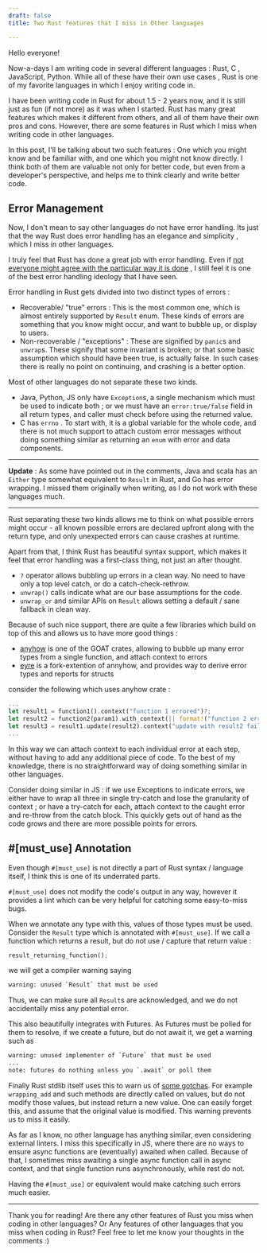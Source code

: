 ```yaml
---
draft: false
title: Two Rust features that I miss in Other languages

---
```


Hello everyone!

Now-a-days I am writing code in several different languages : Rust, C , JavaScript, Python. While all of these have their own use cases , Rust is one of my favorite languages in which I enjoy writing code in.

I have been writing code in Rust for about 1.5 - 2 years now, and it is still just as fun (if not more) as it was when I started. Rust has many great features which makes it different from others, and all of them have their own pros and cons. However, there are some features in Rust which I miss when writing code in other languages.

In this post, I'll be talking about two such features : One which you might know and be familiar with, and one which you might not know directly. I think both of them are valuable not only for better code, but even from a developer's perspective, and helps me to think clearly and write better code.

## Error Management

Now, I don't mean to say other languages do not have error handling. Its just that the way Rust does error handling has an elegance and simplicity , which I miss in other languages.

I truly feel that Rust has done a great job with error handling. Even if [not everyone might agree with the particular way it is done](https://steveklabnik.com/writing/you-re-probably-learning-a-technology-in-its-seventh-season-not-its-pilot) , I still feel it is one of the best error handling ideology that I have seen.

Error handling in Rust gets divided into two distinct types of errors :
- Recoverable/ "true" errors : This is the most common one, which is almost entirely supported by `Result` enum. These kinds of errors are something that you know might occur, and want to bubble up, or display to users.
- Non-recoverable / "exceptions" : These are signified by `panic`s and `unwrap`s. These signify that some invariant is broken; or that some basic assumption which should have been true, is actually false. In such cases there is really no point on continuing, and crashing is a better option.

Most of other languages do not separate these two kinds.

- Java, Python, JS only have `Exception`s, a single mechanism which must be used to indicate both ; or we must have an `error:true/false` field in all return types, and caller must check before using the returned value.
- C has `errno` . To start with, it is a global variable for the whole code, and there is not much support to attach custom error messages without doing something similar as returning an `enum` with error and data components.

---

**Update** : As some have pointed out in the comments,  Java and scala has an `Either` type somewhat equivalent to `Result` in Rust, and Go has error wrapping.  I missed them originally when writing, as I do not work with these languages much.

---

Rust separating these two kinds allows me to think on what possible errors might occur - all known possible errors are declared upfront along with the return type, and only unexpected errors can cause crashes at runtime.

Apart from that, I think Rust has beautiful syntax support, which makes it feel that error handling was a first-class thing, not just an after thought.

- `?` operator allows bubbling up errors in a clean way. No need to have only a top level catch, or do a catch-check-rethrow.
- `unwrap()` calls indicate what are our base assumptions for the code.
- `unwrap_or` and similar APIs on `Result` allows setting a default / sane fallback in clean way.

Because of such nice support, there are quite a few libraries which build on top of this and allows us to have more good things :

- [anyhow](https://crates.io/crates/anyhow) is one of the GOAT crates, allowing to bubble up many error types from a single function, and attach context to errors
- [eyre](https://crates.io/crates/eyre) is a fork-extention of annyhow, and provides way to derive error types and reports for structs

consider the following which uses anyhow crate :
```rust
...
let result1 = function1().context("function 1 errored")?;
let result2 = function2(param1).with_context(|| format!("function 2 errored with param {param1}"))?;
let result3 = result1.update(result2).context("update with result2 failed")?;
...
```

In this way we can attach context to each individual error at each step, without having to add any additional piece of code. To the best of my knowledge, there is no straightforward way of doing something similar in other languages.

Consider doing similar in JS : if we use Exceptions to indicate errors, we either have to wrap all three in single try-catch and lose the granularity of context ; or have a try-catch for each, attach context to the caught error and re-throw from the catch block. This quickly gets out of hand as the code grows and there are more possible points for errors.

## #[must_use] Annotation

Even though `#[must_use]` is not directly a part of Rust syntax / language itself, I think this is one of its underrated parts.

`#[must_use]` does not modify the code's output in any way, however it provides a lint which can be very helpful for catching some easy-to-miss bugs.

When we annotate any type with this, values of those types must be used. Consider the `Result` type which is annotated with `#[must_use]`. If we call a function which returns a result, but do not use / capture that return value :
```rust
result_returning_function();
```

 we will get a compiler warning saying

```sh
warning: unused `Result` that must be used
```
Thus, we can make sure all `Result`s are acknowledged, and we do not accidentally miss any potential error.

This also beautifully integrates with Futures. As Futures must be polled for them to resolve, if we create a future, but do not await it, we get a warning such as 

```sh
warning: unused implementer of `Future` that must be used
...
note: futures do nothing unless you `.await` or poll them
```

Finally Rust stdlib itself uses this to warn us of [some gotchas](https://std-dev-guide.rust-lang.org/code-considerations/design/must-use.html). For example `wrapping_add` and such methods are directly called on values, but do not modify those values, but instead return a new value. One can easily forget this, and assume that the original value is modified. This warning prevents us to miss it easily.

As far as I know, no other language has anything similar, even considering external linters. I miss this specifically in JS, where there are no ways to ensure async functions are (eventually) awaited when called. Because of that, I sometimes miss awaiting a single async function call in async context, and that single function runs asynchronously, while rest do not.

Having the `#[must_use]` or equivalent would make catching such errors much easier.


---

Thank you for reading! Are there any other features of Rust you miss when coding in other languages? Or Any features of other languages that you miss when coding in Rust? Feel free to let me know your thoughts in the comments :)
